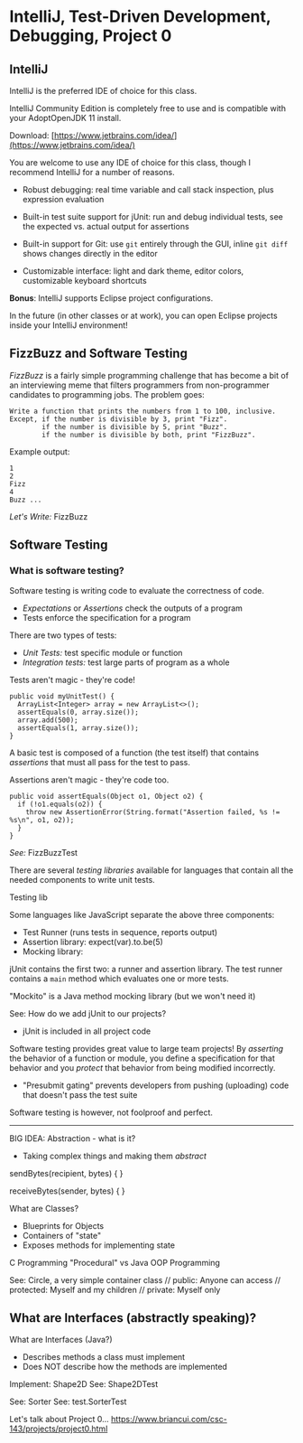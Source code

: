 # IntelliJ, Test-Driven Development, Debugging, Project 0

## IntelliJ

IntelliJ is the preferred IDE of choice for this class.

IntelliJ Community Edition is completely free to use
and is compatible with your AdoptOpenJDK 11 install.

Download: [https://www.jetbrains.com/idea/](https://www.jetbrains.com/idea/)

You are welcome to use any IDE of choice for this class,
though I recommend IntelliJ for a number of reasons.

 - Robust debugging: real time variable and call stack inspection,
   plus expression evaluation

 - Built-in test suite support for jUnit: run and debug individual tests,
   see the expected vs. actual output for assertions
 
 - Built-in support for Git: use `git` entirely through the GUI,
   inline `git diff` shows changes directly in the editor

 - Customizable interface: light and dark theme, editor colors,
   customizable keyboard shortcuts

**Bonus**: IntelliJ supports Eclipse project configurations.

In the future (in other classes or at work),
you can open Eclipse projects inside your IntelliJ environment! 

## FizzBuzz and Software Testing

*FizzBuzz* is a fairly simple programming challenge that has become
a bit of an interviewing meme that filters programmers from non-programmer
candidates to programming jobs. The problem goes:

```
Write a function that prints the numbers from 1 to 100, inclusive.
Except, if the number is divisible by 3, print "Fizz".
        if the number is divisible by 5, print "Buzz".
        if the number is divisible by both, print "FizzBuzz".
```

Example output:
```
1
2
Fizz
4
Buzz ...
```

*Let's Write:* FizzBuzz

## Software Testing

### What is software testing?

Software testing is writing code to evaluate the correctness of code.

 - *Expectations* or *Assertions* check the outputs of a program
 - Tests enforce the specification for a program

There are two types of tests:

 - *Unit Tests:* test specific module or function
 - *Integration tests:* test large parts of program as a whole

Tests aren't magic - they're code!

```
public void myUnitTest() {
  ArrayList<Integer> array = new ArrayList<>();
  assertEquals(0, array.size());
  array.add(500);
  assertEquals(1, array.size());
}
```

A basic test is composed of a function (the test itself)
that contains *assertions* that must all pass for the test to pass.

Assertions aren't magic - they're code too.

```
public void assertEquals(Object o1, Object o2) {
  if (!o1.equals(o2)) {
    throw new AssertionError(String.format("Assertion failed, %s != %s\n", o1, o2));
  }
}
```

*See:* FizzBuzzTest

There are several *testing libraries* available for languages that
contain all the needed components to write unit tests.

Testing lib

Some languages like JavaScript separate the above three components:
 - Test Runner (runs tests in sequence, reports output)
 - Assertion library: expect(var).to.be(5)
 - Mocking library:

jUnit contains the first two: a runner and assertion library.
The test runner contains a `main` method which evaluates one or more tests.

"Mockito" is a Java method mocking library (but we won't need it)

See: How do we add jUnit to our projects?
 - jUnit is included in all project code
 
Software testing provides great value to large team projects!
By *asserting* the behavior of a function or module,
you define a specification for that behavior and
you *protect* that behavior from being modified incorrectly.

 - "Presubmit gating" prevents developers from pushing (uploading) code
   that doesn't pass the test suite

Software testing is however, not foolproof and perfect.

*****************************************

BIG IDEA: Abstraction - what is it?
 - Taking complex things and making them *abstract*

sendBytes(recipient, bytes) {
}

receiveBytes(sender, bytes) {
}

What are Classes?
 - Blueprints for Objects
 - Containers of "state"
 - Exposes methods for implementing state

C Programming "Procedural" vs Java OOP Programming


See: Circle, a very simple container class
    // public: Anyone can access
    // protected: Myself and my children
    // private: Myself only

What are Interfaces (abstractly speaking)?
 -

What are Interfaces (Java?)
 - Describes methods a class must implement
 - Does NOT describe how the methods are implemented

Implement: Shape2D
See: Shape2DTest


See: Sorter
See: test.SorterTest


Let's talk about Project 0...
https://www.briancui.com/csc-143/projects/project0.html

